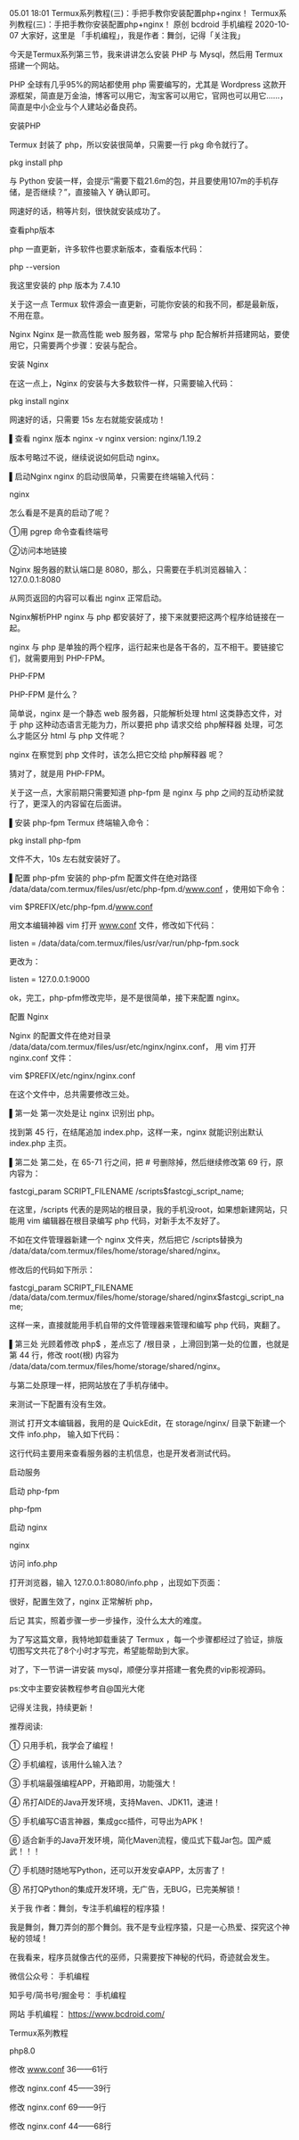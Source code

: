 05.01 18:01
Termux系列教程(三)：手把手教你安装配置php+nginx！
Termux系列教程(三)：手把手教你安装配置php+nginx！
原创 bcdroid 手机编程 2020-10-07
大家好，这里是 「手机编程」，我是作者：舞剑，记得「关注我」

今天是Termux系列第三节，我来讲讲怎么安装 PHP 与 Mysql，然后用 Termux 搭建一个网站。


PHP
全球有几乎95%的网站都使用 php 需要编写的，尤其是 Wordpress 这款开源框架，简直是万金油，博客可以用它，淘宝客可以用它，官网也可以用它……，简直是中小企业与个人建站必备良药。

安装PHP

Termux 封装了 php，所以安装很简单，只需要一行 pkg 命令就行了。

pkg install php

与 Python 安装一样，会提示“需要下载21.6m的包，并且要使用107m的手机存储，是否继续？”，直接输入 Y 确认即可。



网速好的话，稍等片刻，很快就安装成功了。

查看php版本

php 一直更新，许多软件也要求新版本，查看版本代码：

php --version

我这里安装的 php 版本为 7.4.10



关于这一点 Termux 软件源会一直更新，可能你安装的和我不同，都是最新版，不用在意。


Nginx
Nginx 是一款高性能 web 服务器，常常与 php 配合解析并搭建网站，要使用它，只需要两个步骤：安装与配合。

安装 Nginx

在这一点上，Nginx 的安装与大多数软件一样，只需要输入代码：

pkg install nginx

网速好的话，只需要 15s 左右就能安装成功！


▌查看 nginx 版本
nginx -v
nginx version: nginx/1.19.2

版本号略过不说，继续说说如何启动 nginx。

▌启动Nginx
nginx 的启动很简单，只需要在终端输入代码：

nginx

怎么看是不是真的启动了呢？

①用 pgrep 命令查看终端号


②访问本地链接

Nginx 服务器的默认端口是 8080，那么，只需要在手机浏览器输入：127.0.0.1:8080


从网页返回的内容可以看出 nginx 正常启动。


Nginx解析PHP
nginx 与 php 都安装好了，接下来就要把这两个程序给链接在一起。

nginx 与 php 是单独的两个程序，运行起来也是各干各的，互不相干。要链接它们，就需要用到 PHP-FPM。

PHP-FPM

PHP-FPM 是什么？

简单说，nginx 是一个静态 web 服务器，只能解析处理 html 这类静态文件，对于 php 这种动态语言无能为力，所以要把 php 请求交给 php解释器 处理，可怎么才能区分 html 与 php 文件呢？

nginx 在察觉到 php 文件时，该怎么把它交给 php解释器 呢？

猜对了，就是用 PHP-FPM。

关于这一点，大家前期只需要知道 php-fpm 是 nginx 与 php 之间的互动桥梁就行了，更深入的内容留在后面讲。

▌安装 php-fpm
Termux 终端输入命令：

pkg install php-fpm

文件不大，10s 左右就安装好了。

▌配置 php-pfm
安装的 php-pfm 配置文件在绝对路径 /data/data/com.termux/files/usr/etc/php-fpm.d/www.conf ，使用如下命令：

vim $PREFIX/etc/php-fpm.d/www.conf

用文本编辑神器 vim 打开 www.conf 文件，修改如下代码：

listen = /data/data/com.termux/files/usr/var/run/php-fpm.sock

更改为：

listen = 127.0.0.1:9000

ok，完工，php-pfm修改完毕，是不是很简单，接下来配置 nginx。


配置 Nginx

Nginx 的配置文件在绝对目录 /data/data/com.termux/files/usr/etc/nginx/nginx.conf， 用 vim 打开 nginx.conf 文件：

vim $PREFIX/etc/nginx/nginx.conf

在这个文件中，总共需要修改三处。

▌第一处
第一次处是让 nginx 识别出 php。



找到第 45 行，在结尾追加 index.php，这样一来，nginx 就能识别出默认 index.php 主页。


▌第二处
第二处，在 65-71 行之间，把 # 号删除掉，然后继续修改第 69 行，原内容为：

fastcgi_param  SCRIPT_FILENAME /scripts$fastcgi_script_name;

在这里，/scripts 代表的是网站的根目录，我的手机没root，如果想新建网站，只能用 vim 编辑器在根目录编写 php 代码，对新手太不友好了。

不如在文件管理器新建一个 nginx 文件夹，然后把它 /scripts替换为 /data/data/com.termux/files/home/storage/shared/nginx。

修改后的代码如下所示：

fastcgi_param  SCRIPT_FILENAME /data/data/com.termux/files/home/storage/shared/nginx$fastcgi_script_name;

这样一来，直接就能用手机自带的文件管理器来管理和编写 php 代码，爽翻了。



▌第三处
光顾着修改 php$ ，差点忘了 /根目录 ，上滑回到第一处的位置，也就是第 44 行，修改 root(根) 内容为 /data/data/com.termux/files/home/storage/shared/nginx。


与第二处原理一样，把网站放在了手机存储中。

来测试一下配置有没有生效。

测试
打开文本编辑器，我用的是 QuickEdit，在 storage/nginx/ 目录下新建一个文件 info.php， 输入如下代码：



这行代码主要用来查看服务器的主机信息，也是开发者测试代码。


启动服务

启动 php-fpm

php-fpm

启动 nginx

nginx

访问 info.php

打开浏览器，输入 127.0.0.1:8080/info.php ，出现如下页面：




很好，配置生效了，nginx 正常解析 php，


后记
其实，照着步骤一步一步操作，没什么太大的难度。

为了写这篇文章，我特地卸载重装了 Termux ，每一个步骤都经过了验证，排版切图写文共花了8个小时才写完，希望能帮助到大家。

对了，下一节讲一讲安装 mysql，顺便分享并搭建一套免费的vip影视源码。


ps:文中主要安装教程参考自@国光大佬

记得关注我，持续更新！



推荐阅读: 

① 只用手机，我学会了编程！

② 手机编程，该用什么输入法？

③ 手机端最强编程APP，开箱即用，功能强大！

④ 吊打AIDE的Java开发环境，支持Maven、JDK11，速进！

⑤ 手机编写C语言神器，集成gcc插件，可导出为APK！

⑥ 适合新手的Java开发环境，简化Maven流程，傻瓜式下载Jar包。国产威武！！！

⑦ 手机随时随地写Python，还可以开发安卓APP，太厉害了！

⑧ 吊打QPython的集成开发环境，无广告，无BUG，已完美解锁！



关于我
作者：舞剑，专注手机编程的程序猿！

我是舞剑，舞刀弄剑的那个舞剑。我不是专业程序猿，只是一心热爱、探究这个神秘的领域！

在我看来，程序员就像古代的巫师，只需要按下神秘的代码，奇迹就会发生。


微信公众号：
手机编程

知乎号/简书号/掘金号：
手机编程

网站
手机编程： https://www.bcdroid.com/



Termux系列教程


php8.0


修改   www.conf    36——61行



修改  nginx.conf    45——39行



修改  nginx.conf    69——9行



修改  nginx.conf    44——68行







